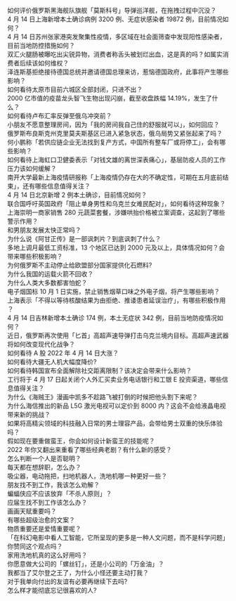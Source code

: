 如何评价俄罗斯黑海舰队旗舰「莫斯科号」导弹巡洋舰，在拖拽过程中沉没？  
4 月 14 日上海新增本土确诊病例 3200 例、无症状感染者 19872 例，目前情况如何？  
4 月 14 日苏州张家港突发聚集性疫情，多区域在社会面筛查中发现阳性感染者，目前当地防控措施如何？  
双汇火腿肠被曝吃出尖锐异物，消费者称舌头被划烂出血，这是真的吗？如属实消费者后续该如何维权？  
泽连斯基拒绝接待德国总统并邀请德国总理来访，惹恼德国政府，此事将产生哪些影响？  
如何看待太原市目前六城区全部封闭，只进不出？  
2000 亿市值的疫苗龙头智飞生物出现闪崩，截至收盘跌幅 14.19%，发生了什么？  
如何看待卢布汇率反弹至俄乌冲突前？  
小朋友不愿意整理房间，因为「我的房间我自己住的舒服就可以」，如何回应？  
俄罗斯布良斯克州克里莫夫斯基区已进入紧急状态，俄乌局势又紧张起来了吗？  
何小鹏称「若供应链企业无法找到复产方式，中国所有整车厂或将停工」，会有哪些影响？  
如何看待上海虹口卫健委表示「对钱文雄的离世深表痛心」，基层防疫人员的工作压力该如何缓解？  
南开大学最新上海疫情研报称「上海疫情仍存在大的不确定性，可期在五月底前结束」，还有哪些信息值得关注？  
4 月 14 日北京新增 2 例本土确诊，目前情况如何？  
联合国呼吁英国政府「阻止单身男性和乌克兰女难民配对」，如何看待这种现象？  
上海崇明一商家销售 280 元蔬菜套餐，涉嫌哄抬价格被立案调查，这起到了哪些警示作用？  
和男朋友发展太快正常吗？  
为什么说《阿甘正传》是一部讽刺片？到底讽刺了什么？  
多地上调月最低工资标准，13 个地区已达到 2000 元及以上，具体情况如何？会带来哪些积极影响？  
为何俄罗斯不主动停止给欧盟部分国家提供化石燃料?  
为什么我国的运载火箭不回收？  
为什么人类大多数都害怕蛇？  
电子烟国标 10 月 1 日实施，禁止销售烟草口味之外电子烟，将产生哪些影响？  
上海表示「不得以等待核酸结果为由拒绝、推诿患者延误治疗」，有哪些积极作用 ？  
4 月 14 日吉林新增本土确诊 174 例，本土无症状 342 例，目前当地防疫情况如何？  
近日，俄罗斯再次使用「匕首」高超声速导弹打击乌克兰境内目标。高超声速武器将如何改变现代化战争？  
如何看待 A 股 2022 年 4 月 14 日大涨？  
如何看待大疆无人机大幅度降价?  
如何看待韩国宣布全面解除社交距离限制？该决定会带来什么影响？  
工行将于 4 月 17 日起关闭个人外汇买卖业务电话银行和工银 E 投资渠道，哪些信息值得关注？  
为什么《海贼王》漫画中凯多不趁路飞被打倒的时候把他头割下来呢？  
为什么海信推出的新品 L5G 激光电视可以定价到 8000 内？这会不会给液晶电视带来新的挑战？  
如果将高精尖领域的科技融入日常的男士理容产品，会带给男士双重的快乐体验吗？  
假如现在要重做蛮王，你会如何设计新蛮王的技能呢？  
2022 年你又翻出来重看了哪些经典老剧？有什么新的感受？  
怎么判断一个人是否聪明？  
每天都在想辞职，怎么办？  
吸尘器，电动拖把，扫地机器人，洗地机哪一种更好一些？  
朋友找不到工作，我该怎么劝解？  
蝙蝠侠应不应该放弃「不杀人原则」？  
应届生找不到工作该怎么办？  
画画天赋重要吗？  
有哪些超级治愈的文案？  
物质重要还是爱情重要呢？  
「在科幻电影中看人工智能，它所呈现的更多是一种人文问题，而不是科学问题」你赞同这个观点吗？  
家用洗地机真的这么好用吗？  
你愿意做大公司的「螺丝钉」，还是小公司的「万金油」？  
我都当了艾尔登之王了，为什么小怪还要主动打我？  
对于我单向付出的友谊有必要再继续下去吗?  
怎么样才能彻底忘记很喜欢的人?  
